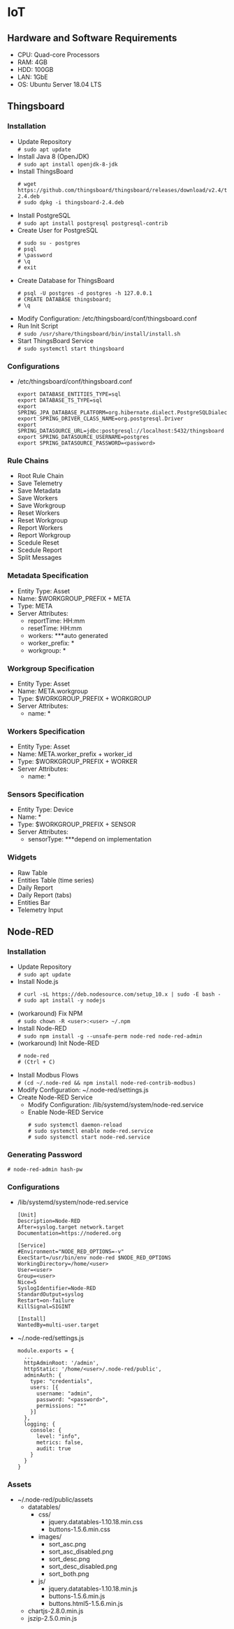 # IoT

## Hardware and Software Requirements
- CPU: Quad-core Processors
- RAM: 4GB
- HDD: 100GB
- LAN: 1GbE 
- OS: Ubuntu Server 18.04 LTS

## Thingsboard

### Installation
- Update Repository  
  `# sudo apt update`
- Install Java 8 (OpenJDK)  
  `# sudo apt install openjdk-8-jdk`
- Install ThingsBoard  
  ```
  # wget https://github.com/thingsboard/thingsboard/releases/download/v2.4/thingsboard-2.4.deb
  # sudo dpkg -i thingsboard-2.4.deb
  ```
- Install PostgreSQL  
  `# sudo apt install postgresql postgresql-contrib`
- Create User for PostgreSQL  
  ```
  # sudo su - postgres
  # psql
  # \password
  # \q
  # exit
  ```
- Create Database for ThingsBoard  
  ```
  # psql -U postgres -d postgres -h 127.0.0.1
  # CREATE DATABASE thingsboard;
  # \q
  ```
- Modify Configuration: /etc/thingsboard/conf/thingsboard.conf  
- Run Init Script  
  `# sudo /usr/share/thingsboard/bin/install/install.sh`
- Start ThingsBoard Service  
  `# sudo systemctl start thingsboard`

### Configurations
- /etc/thingsboard/conf/thingsboard.conf  
  ```
  export DATABASE_ENTITIES_TYPE=sql
  export DATABASE_TS_TYPE=sql
  export SPRING_JPA_DATABASE_PLATFORM=org.hibernate.dialect.PostgreSQLDialect
  export SPRING_DRIVER_CLASS_NAME=org.postgresql.Driver
  export SPRING_DATASOURCE_URL=jdbc:postgresql://localhost:5432/thingsboard
  export SPRING_DATASOURCE_USERNAME=postgres
  export SPRING_DATASOURCE_PASSWORD=<password>
  ```

### Rule Chains
- Root Rule Chain
- Save Telemetry
- Save Metadata
- Save Workers
- Save Workgroup
- Reset Workers
- Reset Workgroup
- Report Workers
- Report Workgroup
- Scedule Reset 
- Scedule Report 
- Split Messages

### Metadata Specification
- Entity Type: Asset
- Name: $WORKGROUP_PREFIX + META
- Type: META
- Server Attributes: 
  - reportTime: HH:mm
  - resetTime: HH:mm
  - workers: ***auto generated
  - worker_prefix: *
  - workgroup: *

### Workgroup Specification
- Entity Type: Asset
- Name: META.workgroup
- Type: $WORKGROUP_PREFIX + WORKGROUP
- Server Attributes: 
  - name: *

### Workers Specification
- Entity Type: Asset
- Name: META.worker_prefix + worker_id
- Type: $WORKGROUP_PREFIX + WORKER
- Server Attributes: 
  - name: *

### Sensors Specification
- Entity Type: Device
- Name: *
- Type: $WORKGROUP_PREFIX + SENSOR
- Server Attributes: 
  - sensorType: ***depend on implementation
  
### Widgets
- Raw Table
- Entities Table (time series)
- Daily Report
- Daily Report (tabs)
- Entities Bar
- Telemetry Input

## Node-RED

### Installation
- Update Repository  
  `# sudo apt update`
- Install Node.js  
  ```
  # curl -sL https://deb.nodesource.com/setup_10.x | sudo -E bash -
  # sudo apt install -y nodejs
  ```
- (workaround) Fix NPM  
  `# sudo chown -R <user>:<user> ~/.npm`
- Install Node-RED  
  `# sudo npm install -g --unsafe-perm node-red node-red-admin`
- (workaround) Init Node-RED  
  ```
  # node-red
  # (Ctrl + C)
  ```
- Install Modbus Flows  
  `# (cd ~/.node-red && npm install node-red-contrib-modbus)`
- Modify Configuration: ~/.node-red/settings.js  
- Create Node-RED Service  
  - Modify Configuration: /lib/systemd/system/node-red.service  
  - Enable Node-RED Service  
    ```
    # sudo systemctl daemon-reload
    # sudo systemctl enable node-red.service
    # sudo systemctl start node-red.service
    ```

### Generating Password  
  `# node-red-admin hash-pw`
	
### Configurations
- /lib/systemd/system/node-red.service  
  ```
  [Unit]
  Description=Node-RED
  After=syslog.target network.target
  Documentation=https://nodered.org

  [Service]
  #Environment="NODE_RED_OPTIONS=-v"
  ExecStart=/usr/bin/env node-red $NODE_RED_OPTIONS
  WorkingDirectory=/home/<user>
  User=<user>
  Group=<user>
  Nice=5
  SyslogIdentifier=Node-RED
  StandardOutput=syslog
  Restart=on-failure
  KillSignal=SIGINT

  [Install]
  WantedBy=multi-user.target
  ```
- ~/.node-red/settings.js  
  ```
  module.exports = {
    ...
    httpAdminRoot: '/admin',
    httpStatic: '/home/<user>/.node-red/public',
    adminAuth: {
      type: "credentials",
      users: [{
        username: "admin",
        password: "<password>",
        permissions: "*"
      }]
    },
    logging: {
      console: {
        level: "info",
        metrics: false,
        audit: true
      }
    }
  }
  ```

### Assets
- ~/.node-red/public/assets
  - datatables/
    - css/
      - jquery.datatables-1.10.18.min.css
      - buttons-1.5.6.min.css
    - images/
      - sort_asc.png
      - sort_asc_disabled.png
      - sort_desc.png
      - sort_desc_disabled.png
      - sort_both.png
    - js/
      - jquery.datatables-1.10.18.min.js
      - buttons-1.5.6.min.js
      - buttons.html5-1.5.6.min.js
  - chartjs-2.8.0.min.js
  - jszip-2.5.0.min.js

